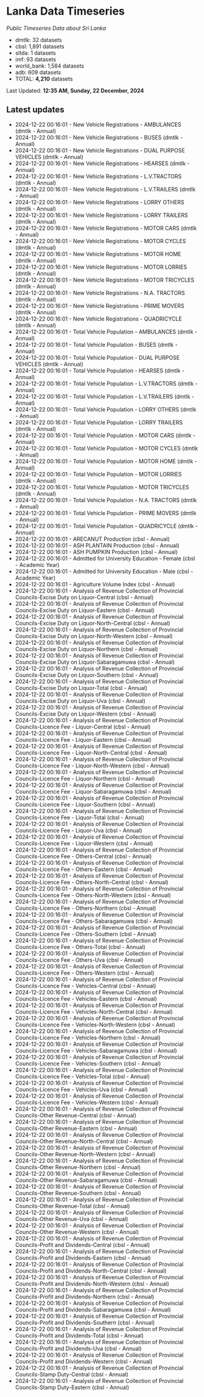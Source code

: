 # Lanka Data Timeseries
*Public Timeseries Data about Sri Lanka*

* dmtlk: 32 datasets
* cbsl: 1,891 datasets
* sltda: 1 datasets
* imf: 93 datasets
* world_bank: 1,584 datasets
* adb: 609 datasets
* TOTAL: **4,210** datasets

Last Updated: **12:35 AM, Sunday, 22 December, 2024**

## Latest updates

* 2024-12-22 00:16:01 - New Vehicle Registrations - AMBULANCES (dmtlk - Annual)
* 2024-12-22 00:16:01 - New Vehicle Registrations - BUSES (dmtlk - Annual)
* 2024-12-22 00:16:01 - New Vehicle Registrations - DUAL PURPOSE VEHICLES (dmtlk - Annual)
* 2024-12-22 00:16:01 - New Vehicle Registrations - HEARSES (dmtlk - Annual)
* 2024-12-22 00:16:01 - New Vehicle Registrations - L.V.TRACTORS (dmtlk - Annual)
* 2024-12-22 00:16:01 - New Vehicle Registrations - L.V.TRAILERS (dmtlk - Annual)
* 2024-12-22 00:16:01 - New Vehicle Registrations - LORRY OTHERS (dmtlk - Annual)
* 2024-12-22 00:16:01 - New Vehicle Registrations - LORRY TRAILERS (dmtlk - Annual)
* 2024-12-22 00:16:01 - New Vehicle Registrations - MOTOR CARS (dmtlk - Annual)
* 2024-12-22 00:16:01 - New Vehicle Registrations - MOTOR CYCLES (dmtlk - Annual)
* 2024-12-22 00:16:01 - New Vehicle Registrations - MOTOR HOME (dmtlk - Annual)
* 2024-12-22 00:16:01 - New Vehicle Registrations - MOTOR LORRIES (dmtlk - Annual)
* 2024-12-22 00:16:01 - New Vehicle Registrations - MOTOR TRICYCLES (dmtlk - Annual)
* 2024-12-22 00:16:01 - New Vehicle Registrations - N.A. TRACTORS (dmtlk - Annual)
* 2024-12-22 00:16:01 - New Vehicle Registrations - PRIME MOVERS (dmtlk - Annual)
* 2024-12-22 00:16:01 - New Vehicle Registrations - QUADRICYCLE (dmtlk - Annual)
* 2024-12-22 00:16:01 - Total Vehicle Population - AMBULANCES (dmtlk - Annual)
* 2024-12-22 00:16:01 - Total Vehicle Population - BUSES (dmtlk - Annual)
* 2024-12-22 00:16:01 - Total Vehicle Population - DUAL PURPOSE VEHICLES (dmtlk - Annual)
* 2024-12-22 00:16:01 - Total Vehicle Population - HEARSES (dmtlk - Annual)
* 2024-12-22 00:16:01 - Total Vehicle Population - L.V.TRACTORS (dmtlk - Annual)
* 2024-12-22 00:16:01 - Total Vehicle Population - L.V.TRAILERS (dmtlk - Annual)
* 2024-12-22 00:16:01 - Total Vehicle Population - LORRY OTHERS (dmtlk - Annual)
* 2024-12-22 00:16:01 - Total Vehicle Population - LORRY TRAILERS (dmtlk - Annual)
* 2024-12-22 00:16:01 - Total Vehicle Population - MOTOR CARS (dmtlk - Annual)
* 2024-12-22 00:16:01 - Total Vehicle Population - MOTOR CYCLES (dmtlk - Annual)
* 2024-12-22 00:16:01 - Total Vehicle Population - MOTOR HOME (dmtlk - Annual)
* 2024-12-22 00:16:01 - Total Vehicle Population - MOTOR LORRIES (dmtlk - Annual)
* 2024-12-22 00:16:01 - Total Vehicle Population - MOTOR TRICYCLES (dmtlk - Annual)
* 2024-12-22 00:16:01 - Total Vehicle Population - N.A. TRACTORS (dmtlk - Annual)
* 2024-12-22 00:16:01 - Total Vehicle Population - PRIME MOVERS (dmtlk - Annual)
* 2024-12-22 00:16:01 - Total Vehicle Population - QUADRICYCLE (dmtlk - Annual)
* 2024-12-22 00:16:01 - ARECANUT Production (cbsl - Annual)
* 2024-12-22 00:16:01 - ASH PLANTAIN Production (cbsl - Annual)
* 2024-12-22 00:16:01 - ASH PUMPKIN Production (cbsl - Annual)
* 2024-12-22 00:16:01 - Admitted for University Education - Female (cbsl - Academic Year)
* 2024-12-22 00:16:01 - Admitted for University Education - Male (cbsl - Academic Year)
* 2024-12-22 00:16:01 - Agriculture Volume Index (cbsl - Annual)
* 2024-12-22 00:16:01 - Analysis of Revenue Collection of Provincial Councils-Excise Duty on Liquor-Central (cbsl - Annual)
* 2024-12-22 00:16:01 - Analysis of Revenue Collection of Provincial Councils-Excise Duty on Liquor-Eastern (cbsl - Annual)
* 2024-12-22 00:16:01 - Analysis of Revenue Collection of Provincial Councils-Excise Duty on Liquor-North-Central (cbsl - Annual)
* 2024-12-22 00:16:01 - Analysis of Revenue Collection of Provincial Councils-Excise Duty on Liquor-North-Western (cbsl - Annual)
* 2024-12-22 00:16:01 - Analysis of Revenue Collection of Provincial Councils-Excise Duty on Liquor-Northern (cbsl - Annual)
* 2024-12-22 00:16:01 - Analysis of Revenue Collection of Provincial Councils-Excise Duty on Liquor-Sabaragamuwa (cbsl - Annual)
* 2024-12-22 00:16:01 - Analysis of Revenue Collection of Provincial Councils-Excise Duty on Liquor-Southern (cbsl - Annual)
* 2024-12-22 00:16:01 - Analysis of Revenue Collection of Provincial Councils-Excise Duty on Liquor-Total (cbsl - Annual)
* 2024-12-22 00:16:01 - Analysis of Revenue Collection of Provincial Councils-Excise Duty on Liquor-Uva (cbsl - Annual)
* 2024-12-22 00:16:01 - Analysis of Revenue Collection of Provincial Councils-Excise Duty on Liquor-Western (cbsl - Annual)
* 2024-12-22 00:16:01 - Analysis of Revenue Collection of Provincial Councils-Licence Fee - Liquor-Central (cbsl - Annual)
* 2024-12-22 00:16:01 - Analysis of Revenue Collection of Provincial Councils-Licence Fee - Liquor-Eastern (cbsl - Annual)
* 2024-12-22 00:16:01 - Analysis of Revenue Collection of Provincial Councils-Licence Fee - Liquor-North-Central (cbsl - Annual)
* 2024-12-22 00:16:01 - Analysis of Revenue Collection of Provincial Councils-Licence Fee - Liquor-North-Western (cbsl - Annual)
* 2024-12-22 00:16:01 - Analysis of Revenue Collection of Provincial Councils-Licence Fee - Liquor-Northern (cbsl - Annual)
* 2024-12-22 00:16:01 - Analysis of Revenue Collection of Provincial Councils-Licence Fee - Liquor-Sabaragamuwa (cbsl - Annual)
* 2024-12-22 00:16:01 - Analysis of Revenue Collection of Provincial Councils-Licence Fee - Liquor-Southern (cbsl - Annual)
* 2024-12-22 00:16:01 - Analysis of Revenue Collection of Provincial Councils-Licence Fee - Liquor-Total (cbsl - Annual)
* 2024-12-22 00:16:01 - Analysis of Revenue Collection of Provincial Councils-Licence Fee - Liquor-Uva (cbsl - Annual)
* 2024-12-22 00:16:01 - Analysis of Revenue Collection of Provincial Councils-Licence Fee - Liquor-Western (cbsl - Annual)
* 2024-12-22 00:16:01 - Analysis of Revenue Collection of Provincial Councils-Licence Fee - Others-Central (cbsl - Annual)
* 2024-12-22 00:16:01 - Analysis of Revenue Collection of Provincial Councils-Licence Fee - Others-Eastern (cbsl - Annual)
* 2024-12-22 00:16:01 - Analysis of Revenue Collection of Provincial Councils-Licence Fee - Others-North-Central (cbsl - Annual)
* 2024-12-22 00:16:01 - Analysis of Revenue Collection of Provincial Councils-Licence Fee - Others-North-Western (cbsl - Annual)
* 2024-12-22 00:16:01 - Analysis of Revenue Collection of Provincial Councils-Licence Fee - Others-Northern (cbsl - Annual)
* 2024-12-22 00:16:01 - Analysis of Revenue Collection of Provincial Councils-Licence Fee - Others-Sabaragamuwa (cbsl - Annual)
* 2024-12-22 00:16:01 - Analysis of Revenue Collection of Provincial Councils-Licence Fee - Others-Southern (cbsl - Annual)
* 2024-12-22 00:16:01 - Analysis of Revenue Collection of Provincial Councils-Licence Fee - Others-Total (cbsl - Annual)
* 2024-12-22 00:16:01 - Analysis of Revenue Collection of Provincial Councils-Licence Fee - Others-Uva (cbsl - Annual)
* 2024-12-22 00:16:01 - Analysis of Revenue Collection of Provincial Councils-Licence Fee - Others-Western (cbsl - Annual)
* 2024-12-22 00:16:01 - Analysis of Revenue Collection of Provincial Councils-Licence Fee - Vehicles-Central (cbsl - Annual)
* 2024-12-22 00:16:01 - Analysis of Revenue Collection of Provincial Councils-Licence Fee - Vehicles-Eastern (cbsl - Annual)
* 2024-12-22 00:16:01 - Analysis of Revenue Collection of Provincial Councils-Licence Fee - Vehicles-North-Central (cbsl - Annual)
* 2024-12-22 00:16:01 - Analysis of Revenue Collection of Provincial Councils-Licence Fee - Vehicles-North-Western (cbsl - Annual)
* 2024-12-22 00:16:01 - Analysis of Revenue Collection of Provincial Councils-Licence Fee - Vehicles-Northern (cbsl - Annual)
* 2024-12-22 00:16:01 - Analysis of Revenue Collection of Provincial Councils-Licence Fee - Vehicles-Sabaragamuwa (cbsl - Annual)
* 2024-12-22 00:16:01 - Analysis of Revenue Collection of Provincial Councils-Licence Fee - Vehicles-Southern (cbsl - Annual)
* 2024-12-22 00:16:01 - Analysis of Revenue Collection of Provincial Councils-Licence Fee - Vehicles-Total (cbsl - Annual)
* 2024-12-22 00:16:01 - Analysis of Revenue Collection of Provincial Councils-Licence Fee - Vehicles-Uva (cbsl - Annual)
* 2024-12-22 00:16:01 - Analysis of Revenue Collection of Provincial Councils-Licence Fee - Vehicles-Western (cbsl - Annual)
* 2024-12-22 00:16:01 - Analysis of Revenue Collection of Provincial Councils-Other Revenue-Central (cbsl - Annual)
* 2024-12-22 00:16:01 - Analysis of Revenue Collection of Provincial Councils-Other Revenue-Eastern (cbsl - Annual)
* 2024-12-22 00:16:01 - Analysis of Revenue Collection of Provincial Councils-Other Revenue-North-Central (cbsl - Annual)
* 2024-12-22 00:16:01 - Analysis of Revenue Collection of Provincial Councils-Other Revenue-North-Western (cbsl - Annual)
* 2024-12-22 00:16:01 - Analysis of Revenue Collection of Provincial Councils-Other Revenue-Northern (cbsl - Annual)
* 2024-12-22 00:16:01 - Analysis of Revenue Collection of Provincial Councils-Other Revenue-Sabaragamuwa (cbsl - Annual)
* 2024-12-22 00:16:01 - Analysis of Revenue Collection of Provincial Councils-Other Revenue-Southern (cbsl - Annual)
* 2024-12-22 00:16:01 - Analysis of Revenue Collection of Provincial Councils-Other Revenue-Total (cbsl - Annual)
* 2024-12-22 00:16:01 - Analysis of Revenue Collection of Provincial Councils-Other Revenue-Uva (cbsl - Annual)
* 2024-12-22 00:16:01 - Analysis of Revenue Collection of Provincial Councils-Other Revenue-Western (cbsl - Annual)
* 2024-12-22 00:16:01 - Analysis of Revenue Collection of Provincial Councils-Profit and Dividends-Central (cbsl - Annual)
* 2024-12-22 00:16:01 - Analysis of Revenue Collection of Provincial Councils-Profit and Dividends-Eastern (cbsl - Annual)
* 2024-12-22 00:16:01 - Analysis of Revenue Collection of Provincial Councils-Profit and Dividends-North-Central (cbsl - Annual)
* 2024-12-22 00:16:01 - Analysis of Revenue Collection of Provincial Councils-Profit and Dividends-North-Western (cbsl - Annual)
* 2024-12-22 00:16:01 - Analysis of Revenue Collection of Provincial Councils-Profit and Dividends-Northern (cbsl - Annual)
* 2024-12-22 00:16:01 - Analysis of Revenue Collection of Provincial Councils-Profit and Dividends-Sabaragamuwa (cbsl - Annual)
* 2024-12-22 00:16:01 - Analysis of Revenue Collection of Provincial Councils-Profit and Dividends-Southern (cbsl - Annual)
* 2024-12-22 00:16:01 - Analysis of Revenue Collection of Provincial Councils-Profit and Dividends-Total (cbsl - Annual)
* 2024-12-22 00:16:01 - Analysis of Revenue Collection of Provincial Councils-Profit and Dividends-Uva (cbsl - Annual)
* 2024-12-22 00:16:01 - Analysis of Revenue Collection of Provincial Councils-Profit and Dividends-Western (cbsl - Annual)
* 2024-12-22 00:16:01 - Analysis of Revenue Collection of Provincial Councils-Stamp Duty-Central (cbsl - Annual)
* 2024-12-22 00:16:01 - Analysis of Revenue Collection of Provincial Councils-Stamp Duty-Eastern (cbsl - Annual)